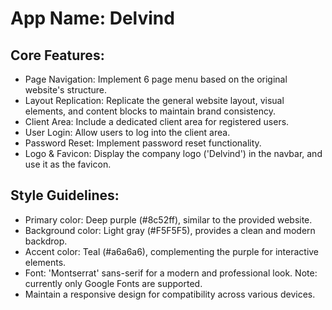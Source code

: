 # **App Name**: Delvind

## Core Features:

- Page Navigation: Implement 6 page menu based on the original website's structure.
- Layout Replication: Replicate the general website layout, visual elements, and content blocks to maintain brand consistency.
- Client Area: Include a dedicated client area for registered users.
- User Login: Allow users to log into the client area.
- Password Reset: Implement password reset functionality.
- Logo & Favicon: Display the company logo ('Delvind') in the navbar, and use it as the favicon.

## Style Guidelines:

- Primary color: Deep purple (#8c52ff), similar to the provided website.
- Background color: Light gray (#F5F5F5), provides a clean and modern backdrop.
- Accent color: Teal (#a6a6a6), complementing the purple for interactive elements.
- Font: 'Montserrat' sans-serif for a modern and professional look. Note: currently only Google Fonts are supported.
- Maintain a responsive design for compatibility across various devices.
